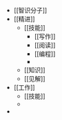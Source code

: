 - [[智识分子]]
- [[精进]]
	- [[技能]]
		- [[写作]]
		- [[阅读]]
		- [[编程]]
		-
	- [[知识]]
	- [[见解]]
- [[工作]]
	- [[技能]]
	-
-